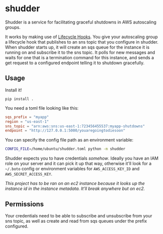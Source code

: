 # shudder

Shudder is a service for facilitating graceful shutdowns in AWS autoscaling
groups.

It works by making use of
[Lifecycle Hooks](http://docs.aws.amazon.com/cli/latest/reference/autoscaling/put-lifecycle-hook.html). You
give your autoscaling group a lifecycle hook that publishes to an sns topic that
you configure in shudder. When shudder starts up, it will create an sqs queue
for the instance it is running on and subscribe it to the sns topic. It polls
for new messages and waits for one that is a termination command for this
instance, and sends a get request to a configured endpoint telling it to
shutdown gracefully.

## Usage

Install it!

```
pip install .
```

You need a toml file looking like this:

```toml
sqs_prefix = "myapp"
region = "us-east-1"
sns_topic = "arn:aws:sns:us-east-1:723456455537:myapp-shutdowns"
endpoint = "http://127.0.0.1:5000/youaregoingtodiesoon"
```

You can specify the config file path as an environment variable:

```bash
CONFIG_FILE=/home/ubuntu/shudder.toml python -m shudder
```

Shudder expects you to have credentials *somehow*. Ideally you have an IAM role
on your server and it can pick it up that way, otherwise it'll look for a
`~/.boto` config or environment variables for `AWS_ACCESS_KEY_ID` and
`AWS_SECRET_ACCESS_KEY`.

*This project has to be ran on an ec2 instance because it looks up the instance
 id in the instance metadata. It'll break anywhere but on ec2.*

## Permissions

Your credentials need to be able to subscribe and unsubscribe from your sns
topic, as well as create and read from sqs queues under the prefix configured.
